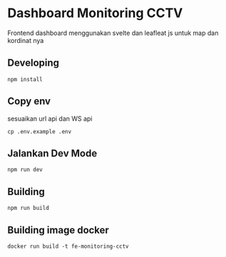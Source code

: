 # Dashboard Monitoring CCTV
Frontend dashboard menggunakan svelte dan leafleat js untuk map dan kordinat nya
## Developing
```
npm install
```
## Copy env
sesuaikan url api dan WS api
```
cp .env.example .env
```

## Jalankan Dev Mode
```
npm run dev
```

## Building

```
npm run build
```

## Building image docker

```
docker run build -t fe-monitoring-cctv
```





